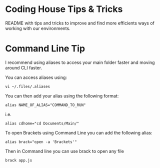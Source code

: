 # Coding House Tips & Tricks

README with tips and tricks to improve and find more efficients ways of working with our environments.

# Command Line Tip

I recommend using aliases to access your main folder faster and moving around CLI faster.

You can access aliases using:

```
vi ~/.files/.aliases
```

You can then add your alias using the following format:

```
alias NAME_OF_ALIAS="COMMAND_TO_RUN"
```
i.e.
```
alias cdhome="cd Documents/Main/"
```

To open Brackets using Command Line you can add the following alias:
```
alias brack="open -a 'Brackets'"
```
Then in Command line you can use brack to open any file
```
brack app.js
```
